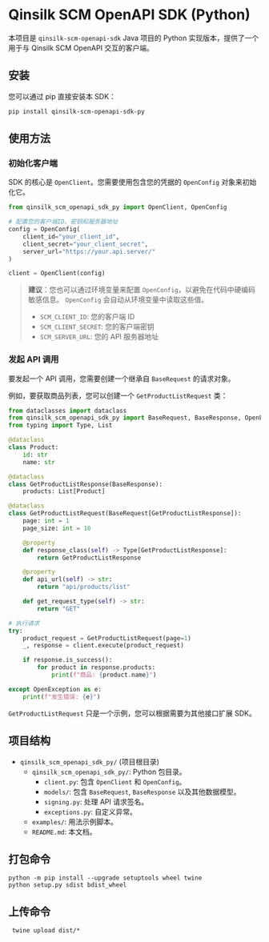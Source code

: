 # Qinsilk SCM OpenAPI SDK (Python)

本项目是 `qinsilk-scm-openapi-sdk` Java 项目的 Python 实现版本，提供了一个用于与 Qinsilk SCM OpenAPI 交互的客户端。

## 安装

您可以通过 pip 直接安装本 SDK：

```bash
pip install qinsilk-scm-openapi-sdk-py
```

## 使用方法

### 初始化客户端

SDK 的核心是 `OpenClient`。您需要使用包含您的凭据的 `OpenConfig` 对象来初始化它。

```python
from qinsilk_scm_openapi_sdk_py import OpenClient, OpenConfig

# 配置您的客户端ID、密钥和服务器地址
config = OpenConfig(
    client_id="your_client_id",
    client_secret="your_client_secret",
    server_url="https://your.api.server/"
)

client = OpenClient(config)
```

> **建议**：您也可以通过环境变量来配置 `OpenConfig`，以避免在代码中硬编码敏感信息。
> `OpenConfig` 会自动从环境变量中读取这些值。
>
> - `SCM_CLIENT_ID`: 您的客户端 ID
> - `SCM_CLIENT_SECRET`: 您的客户端密钥
> - `SCM_SERVER_URL`: 您的 API 服务器地址

### 发起 API 调用

要发起一个 API 调用，您需要创建一个继承自 `BaseRequest` 的请求对象。

例如，要获取商品列表，您可以创建一个 `GetProductListRequest` 类：

```python
from dataclasses import dataclass
from qinsilk_scm_openapi_sdk_py import BaseRequest, BaseResponse, OpenException
from typing import Type, List

@dataclass
class Product:
    id: str
    name: str

@dataclass
class GetProductListResponse(BaseResponse):
    products: List[Product]

@dataclass
class GetProductListRequest(BaseRequest[GetProductListResponse]):
    page: int = 1
    page_size: int = 10

    @property
    def response_class(self) -> Type[GetProductListResponse]:
        return GetProductListResponse

    @property
    def api_url(self) -> str:
        return "api/products/list"

    def get_request_type(self) -> str:
        return "GET"

# 执行请求
try:
    product_request = GetProductListRequest(page=1)
    _, response = client.execute(product_request)

    if response.is_success():
        for product in response.products:
            print(f"商品: {product.name}")

except OpenException as e:
    print(f"发生错误: {e}")

```

`GetProductListRequest` 只是一个示例，您可以根据需要为其他接口扩展 SDK。

## 项目结构

- `qinsilk_scm_openapi_sdk_py/` (项目根目录)
  - `qinsilk_scm_openapi_sdk_py/`: Python 包目录。
    - `client.py`: 包含 `OpenClient` 和 `OpenConfig`。
    - `models/`: 包含 `BaseRequest`, `BaseResponse` 以及其他数据模型。
    - `signing.py`: 处理 API 请求签名。
    - `exceptions.py`: 自定义异常。
  - `examples/`: 用法示例脚本。
  - `README.md`: 本文档。

## 打包命令

```
python -m pip install --upgrade setuptools wheel twine
python setup.py sdist bdist_wheel
```

## 上传命令

```
 twine upload dist/*
```

